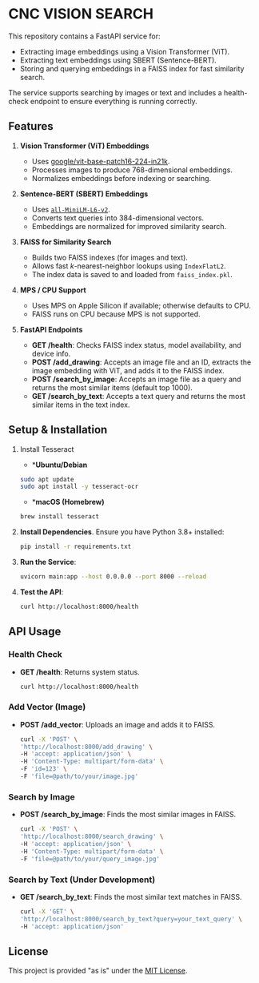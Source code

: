 # CNC VISION SEARCH

This repository contains a FastAPI service for:
- Extracting image embeddings using a Vision Transformer (ViT).
- Extracting text embeddings using SBERT (Sentence-BERT).
- Storing and querying embeddings in a FAISS index for fast similarity search.

The service supports searching by images or text and includes a health-check endpoint to ensure everything is running correctly.

## Features

1. **Vision Transformer (ViT) Embeddings**  
   - Uses [google/vit-base-patch16-224-in21k](https://huggingface.co/google/vit-base-patch16-224-in21k).  
   - Processes images to produce 768-dimensional embeddings.  
   - Normalizes embeddings before indexing or searching.

2. **Sentence-BERT (SBERT) Embeddings**  
   - Uses [`all-MiniLM-L6-v2`](https://www.sbert.net/docs/pretrained_models.html).  
   - Converts text queries into 384-dimensional vectors.  
   - Embeddings are normalized for improved similarity search.

3. **FAISS for Similarity Search**  
   - Builds two FAISS indexes (for images and text).  
   - Allows fast *k*-nearest-neighbor lookups using `IndexFlatL2`.  
   - The index data is saved to and loaded from `faiss_index.pkl`.

4. **MPS / CPU Support**  
   - Uses MPS on Apple Silicon if available; otherwise defaults to CPU.  
   - FAISS runs on CPU because MPS is not supported.

5. **FastAPI Endpoints**  
   - **GET /health**: Checks FAISS index status, model availability, and device info.
   - **POST /add_drawing**: Accepts an image file and an ID, extracts the image embedding with ViT, and adds it to the FAISS index.
   - **POST /search_by_image**: Accepts an image file as a query and returns the most similar items (default top 1000).
   - **GET /search_by_text**: Accepts a text query and returns the most similar items in the text index.

## Setup & Installation

1. Install Tesseract
   - ***Ubuntu/Debian**
   ```bash
   sudo apt update
   sudo apt install -y tesseract-ocr
   ```
   - ***macOS (Homebrew)**
   ```bash
   brew install tesseract
   ```

2. **Install Dependencies**. Ensure you have Python 3.8+ installed:
   ```bash
   pip install -r requirements.txt
   ```

3. **Run the Service**:
   ```bash
   uvicorn main:app --host 0.0.0.0 --port 8000 --reload
   ```

4. **Test the API**:
   ```bash
   curl http://localhost:8000/health
   ```

## API Usage

### Health Check
- **GET /health**: Returns system status.
   ```bash
   curl http://localhost:8000/health
   ```

### Add Vector (Image)
- **POST /add_vector**: Uploads an image and adds it to FAISS.
   ```bash
  curl -X 'POST' \
  'http://localhost:8000/add_drawing' \
  -H 'accept: application/json' \
  -H 'Content-Type: multipart/form-data' \
  -F 'id=123' \
  -F 'file=@path/to/your/image.jpg'
   ```

### Search by Image
- **POST /search_by_image**: Finds the most similar images in FAISS.
   ```bash
   curl -X 'POST' \
  'http://localhost:8000/search_drawing' \
  -H 'accept: application/json' \
  -H 'Content-Type: multipart/form-data' \
  -F 'file=@path/to/your/query_image.jpg'
   ```

### Search by Text (Under Development)
- **GET /search_by_text**: Finds the most similar text matches in FAISS.
   ```bash
   curl -X 'GET' \
  'http://localhost:8000/search_by_text?query=your_text_query' \
  -H 'accept: application/json'
   ```

## License

This project is provided "as is" under the [MIT License](LICENSE).
